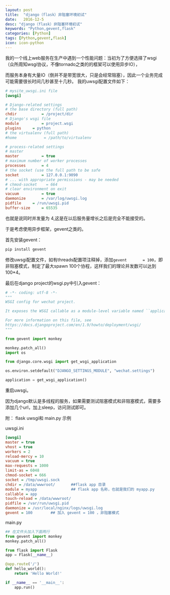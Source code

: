 ```yaml
---
layout: post
title:  "django（flask）非阻塞环境初试"
date:   2016-12-5
desc: "django（flask）非阻塞环境初试"
keywords: "Python,gevent,flask"
categories: [Python]
tags: [Python,gevent,flask]
icon: icon-python
---
```


我的一个线上web服务在生产中遇到一个性能问题：当初为了方便选择了wsgi（众所周知wsgi协议，不像tornado之类的的框架可以使用异步IO），

而服务本身有大量IO（倒并不是带宽很大，只是会经常阻塞），因此一个业务完成可能需要很长时间几秒甚至十几秒。
我的uwsgi配置文件如下：

``` ini
# mysite_uwsgi.ini file
[uwsgi]

# Django-related settings
# the base directory (full path)
chdir           = /project/dir
# Django's wsgi file
module          = project.wsgi
plugins     = python
# the virtualenv (full path)
#home            = /path/to/virtualenv

# process-related settings
# master
master          = true
# maximum number of worker processes
processes       = 4
# the socket (use the full path to be safe
socket          = 127.0.0.1:9090
# ... with appropriate permissions - may be needed
# chmod-socket    = 664
# clear environment on exit
vacuum          = true
daemonize       = /var/log/uwsgi.log
pidfile     = /run/uwsgi.pid
buffer-size     = 65535
```

也就是说同时并发量为 4,这是在以后服务量增长之后是完全不能接受的。

于是考虑使用异步框架，gevent之类的。

首先安装gevent：

``` bash
pip install gevent
```

修改uwsgi配置文件，如有threads配置项注释掉，添加`gevent       = 100`，即非阻塞模式，制定了最大spawn 100个协程，这样我们的理论并发数可以达到 100*4。

最后在django project的wsgi.py中引入gevent：

``` python
# -*- coding: utf-8 -*-
"""
WSGI config for wechat project.

It exposes the WSGI callable as a module-level variable named ``application``.

For more information on this file, see
https://docs.djangoproject.com/en/1.9/howto/deployment/wsgi/
"""

from gevent import monkey

monkey.patch_all()
import os

from django.core.wsgi import get_wsgi_application

os.environ.setdefault("DJANGO_SETTINGS_MODULE", "wechat.settings")

application = get_wsgi_application()
```

重启uwsgi。

因为django默认是多线程的服务，如果需要测试阻塞模式和非阻塞模式，需要多添加几个url，加上sleep，访问测试即可。


附： flask uwsgi和 main.py 示例

uwsgi.ini

``` ini
[uwsgi]
master = true
vhost = true
workers = 2
reload-mercy = 10
vacuum = true
max-requests = 1000
limit-as = 6048
chmod-socket = 666
socket = /tmp/uwsgi.sock
chdir = /data/wwwroot/       ##flask app 目录
module = myapp               ## flask app 名称，也就是我们的 myapp.py
callable = app
touch-reload = /data/wwwroot/
pidfile = /var/run/uwsgi.pid
daemonize = /usr/local/nginx/logs/uwsgi.log
gevent = 100        ## 加入 gevent = 100 ，非阻塞模式
```

main.py

``` python
## 在文件头加入下面两行
from gevent import monkey
monkey.patch_all()

from flask import Flask
app = Flask(__name__)

@app.route('/')
def hello_world():
    return 'Hello World!'

if __name__ == '__main__':
    app.run()
```
